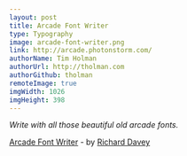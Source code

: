 ```yaml
---
layout: post
title: Arcade Font Writer
type: Typography
image: arcade-font-writer.png
link: http://arcade.photonstorm.com/
authorName: Tim Holman
authorUrl: http://tholman.com
authorGithub: tholman
remoteImage: true
imgWidth: 1026
imgHeight: 398
---
```


_Write with all those beautiful old arcade fonts._

[Arcade Font Writer](http://arcade.photonstorm.com/) - by [Richard Davey](http://www.photonstorm.com/)
